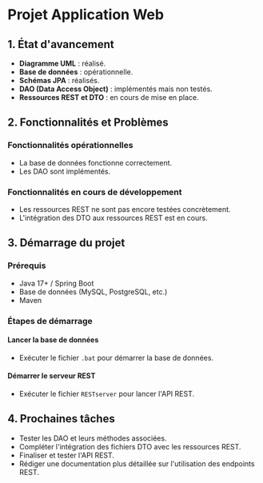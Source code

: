 # Projet Application Web

## 1. État d'avancement
- **Diagramme UML** : réalisé.
- **Base de données** : opérationnelle.
- **Schémas JPA** : réalisés.
- **DAO (Data Access Object)** : implémentés mais non testés.
- **Ressources REST et DTO** : en cours de mise en place.

## 2. Fonctionnalités et Problèmes
### Fonctionnalités opérationnelles
- La base de données fonctionne correctement.
- Les DAO sont implémentés.

### Fonctionnalités en cours de développement
- Les ressources REST ne sont pas encore testées concrètement.
- L'intégration des DTO aux ressources REST est en cours.

## 3. Démarrage du projet
### Prérequis
- Java 17+ / Spring Boot
- Base de données (MySQL, PostgreSQL, etc.)
- Maven

### Étapes de démarrage
#### Lancer la base de données
- Exécuter le fichier `.bat` pour démarrer la base de données.

#### Démarrer le serveur REST
- Exécuter le fichier `RESTserver` pour lancer l'API REST.

## 4. Prochaines tâches
- Tester les DAO et leurs méthodes associées.
- Compléter l'intégration des fichiers DTO avec les ressources REST.
- Finaliser et tester l'API REST.
- Rédiger une documentation plus détaillée sur l'utilisation des endpoints REST.

